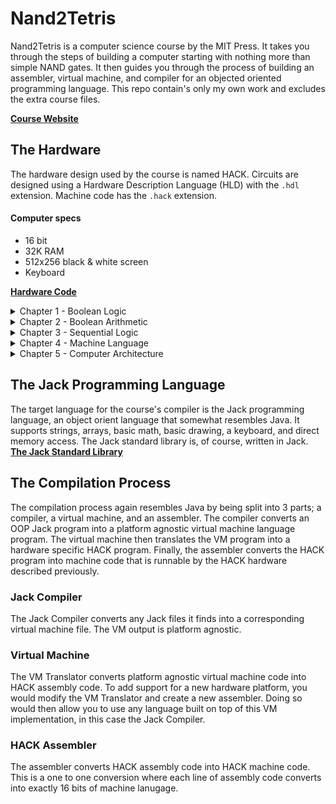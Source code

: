 # Nand2Tetris
Nand2Tetris is a computer science course by the MIT Press. It takes you through the steps of building a computer starting with nothing more than simple NAND gates. It then guides you through the process of building an assembler, virtual machine, and compiler for an objected oriented programming language. This repo contain's only my own work and excludes the extra course files.<br>

**[Course Website](https://www.nand2tetris.org/)**

## The Hardware
The hardware design used by the course is named HACK. Circuits are designed using a Hardware Description Language (HLD) with the `.hdl` extension. Machine code has the `.hack` extension.

#### Computer specs
- 16 bit
- 32K RAM
- 512x256 black & white screen
- Keyboard

**[Hardware Code](https://github.com/zmilla93/Nand2Tetris/tree/master/hardware)**

<details>
  <summary>Chapter 1 - Boolean Logic</summary>
    NOT Gate<br>
    OR Gate<br>
    AND Gate<br>
    XOR Gate<br>
    Multiplexor<br>
    Demultiplexor<br><br>
    16 Bit NOT Gate<br>
    16 Bit OR Gate<br>
    16 Bit AND Gate<br>
    16 Bit Multiplexor<br>
    16 Bit Demultiplexor<br><br>
    4 Way Multiplexor<br>
    8 Way Multiplexor<br>
    4 Way Demultiplexor<br>
    8 Way Demultiplexor<br>
</details>

<details>
  <summary>Chapter 2 - Boolean Arithmetic</summary>
  Half Adder<br>
  Full Adder<br>
  16 Bit Adder<br>
  16 Bit Incrementer<br>
  ALU<br>
</details>

<details>
  <summary>Chapter 3 - Sequential Logic</summary>
  Bit<br>
  Program Counter<br>
  Register<br>
  RAM Chips<br>
</details>

<details>
  <summary>Chapter 4 - Machine Language</summary>
  Assembly program to toggle screen color<br>
  Assembly program to multiple two integers<br>
</details>

<details>
  <summary>Chapter 5 - Computer Architecture</summary>
  CPU<br>
  Memory<br>
  Computer<br>
</details>

## The Jack Programming Language
The target language for the course's compiler is the Jack programming language, an object orient language that somewhat resembles Java. It supports strings, arrays, basic math, basic drawing, a keyboard, and direct memory access. The Jack standard library is, of course, written in Jack.<br>
**[The Jack Standard Library](https://github.com/zmilla93/Nand2Tetris/tree/master/jack)**

## The Compilation Process
The compilation process again resembles Java by being split into 3 parts; a compiler, a virtual machine, and an assembler. The compiler converts an OOP Jack program into a platform agnostic virtual machine language program. The virtual machine then translates the VM program into a hardware specific HACK program. Finally, the assembler converts the HACK program into machine code that is runnable by the HACK hardware described previously.<br>

### Jack Compiler
The Jack Compiler converts any Jack files it finds into a corresponding virtual machine file. The VM output is platform agnostic.<br>

### Virtual Machine
The VM Translator converts platform agnostic virtual machine code into HACK assembly code. To add support for a new hardware platform, you would modify the VM Translator and create a new assembler. Doing so would then allow you to use any language built on top of this VM implementation, in this case the Jack Compiler.

### HACK Assembler
The assembler converts HACK assembly code into HACK machine code. This is a one to one conversion where each line of assembly code converts into exactly 16 bits of machine lanugage.
